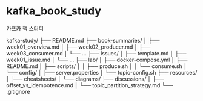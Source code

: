 # kafka_book_study
카프카 책 스터디

kafka-study/
├── README.md
├── book-summaries/
│   ├── week01_overview.md
│   ├── week02_producer.md
│   ├── week03_consumer.md
│   └── ...
├── issues/
│   ├── template.md
│   ├── week01_issue.md
│   └── ...
├── lab/
│   ├── docker-compose.yml
│   ├── README.md
│   ├── scripts/
│   │   ├── produce.sh
│   │   └── consume.sh
│   └── config/
│       ├── server.properties
│       └── topic-config.sh
├── resources/
│   ├── cheatsheets/
│   └── diagrams/
├── discussions/
│   ├── offset_vs_idempotence.md
│   └── topic_partition_strategy.md
└── .gitignore

